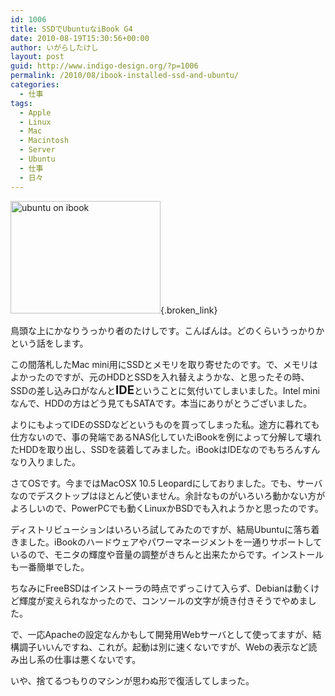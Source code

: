 ```yaml
---
id: 1006
title: SSDでUbuntuなiBook G4
date: 2010-08-19T15:30:56+00:00
author: いがらしたけし
layout: post
guid: http://www.indigo-design.org/?p=1006
permalink: /2010/08/ibook-installed-ssd-and-ubuntu/
categories:
  - 仕事
tags:
  - Apple
  - Linux
  - Mac
  - Macintosh
  - Server
  - Ubuntu
  - 仕事
  - 日々
---
```

[<img src="http://art34.photozou.jp/pub/767/120767/photo/46314502.jpg" alt="ubuntu on ibook" width="240" height="180" />](http://photozou.jp/photo/show/120767/46314502){.broken_link}

鳥頭な上にかなりうっかり者のたけしです。こんばんは。どのくらいうっかりかという話をします。 

この間落札したMac mini用にSSDとメモリを取り寄せたのです。で、メモリはよかったのですが、元のHDDとSSDを入れ替えようかな、と思ったその時、SSDの差し込み口がなんと<span style="font-weight:bold;font-size:133%;">IDE</span>ということに気付いてしまいました。Intel miniなんで、HDDの方はどう見てもSATAです。本当にありがとうございました。 

よりにもよってIDEのSSDなどというものを買ってしまった私。途方に暮れても仕方ないので、事の発端であるNAS化していたiBookを例によって分解して壊れたHDDを取り出し、SSDを装着してみました。iBookはIDEなのでもちろんすんなり入りました。
  
<!--more-->


  
さてOSです。今まではMacOSX 10.5 Leopardにしておりました。でも、サーバなのでデスクトップはほとんど使いません。余計なものがいろいろ動かない方がよろしいので、PowerPCでも動くLinuxかBSDでも入れようかと思ったのです。 

ディストリビューションはいろいろ試してみたのですが、結局Ubuntuに落ち着きました。iBookのハードウェアやパワーマネージメントを一通りサポートしているので、モニタの輝度や音量の調整がきちんと出来たからです。インストールも一番簡単でした。 

ちなみにFreeBSDはインストーラの時点でずっこけて入らず、Debianは動くけど輝度が変えられなかったので、コンソールの文字が焼き付きそうでやめました。 

で、一応Apacheの設定なんかもして開発用Webサーバとして使ってますが、結構調子いいんですね、これが。起動は別に速くないですが、Webの表示など読み出し系の仕事は悪くないです。 

いや、捨てるつもりのマシンが思わぬ形で復活してしまった。
